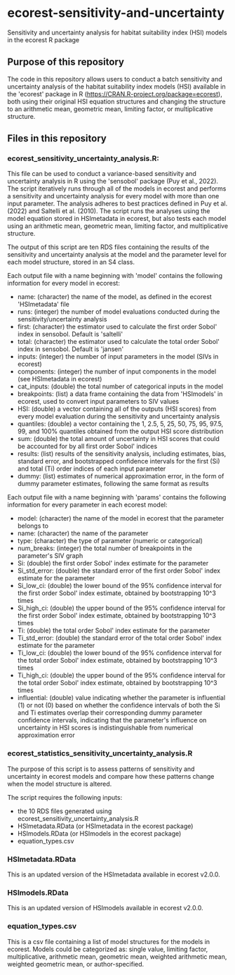 # ecorest-sensitivity-and-uncertainty
Sensitivity and uncertainty analysis for habitat suitability index (HSI) models in the ecorest R package

## Purpose of this repository
The code in this repository allows users to conduct a batch sensitivity and uncertainty analysis of the habitat suitability index models (HSI) available in the 'ecorest' package in R (https://CRAN.R-project.org/package=ecorest), both using their original HSI equation structures and changing the structure to an arithmetic mean, geometric mean, limiting factor, or multiplicative structure.

## Files in this repository

### ecorest_sensitivity_uncertainty_analysis.R:
This file can be used to conduct a variance-based sensitivity and uncertainty analysis in R using the 'sensobol' package (Puy et al., 2022). The script iteratively runs through all of the models in ecorest and performs a sensitivity and uncertainty analysis for every model with more than one input parameter. The analysis adheres to best practices defined in Puy et al. (2022) and Saltelli et al. (2010). The script runs the analyses using the model equation stored in HSImetadata in ecorest, but also tests each model using an arithmetic mean, geometric mean, limiting factor, and multiplicative structure.

The output of this script are ten RDS files containing the results of the sensitivity and uncertainty analysis at the model and the parameter level for each model structure, stored in an S4 class.

Each output file with a name beginning with 'model' contains the following information for every model in ecorest:
- name: (character) the name of the model, as defined in the ecorest 'HSImetadata' file
- runs: (integer) the number of model evaluations conducted during the sensitivity/uncertainty analysis
- first: (character) the estimator used to calculate the first  order Sobol' index in sensobol. Default is 'saltelli'
- total: (character) the estimator used to calculate the total order Sobol' index in sensobol. Default is 'jansen'
- inputs: (integer) the number of input parameters in the model (SIVs in ecorest)
- components: (integer) the number of input components in the model (see HSImetadata in ecorest)
- cat_inputs: (double) the total number of categorical inputs in the model
- breakpoints: (list) a data frame containing the data from 'HSImodels' in ecorest, used to convert input parameters to SIV values
- HSI: (double) a vector containing all of the outputs (HSI scores) from every model evaluation during the sensitivity and uncertainty analysis
- quantiles: (double) a vector containing the 1, 2.5, 5, 25, 50, 75, 95, 97.5, 99, and 100% quantiles obtained from the output HSI score distribution
- sum: (double) the total amount of uncertainty in HSI scores that could be accounted for by all first order Sobol' indices
- results: (list) results of the sensitivity analysis, including estimates, bias, standard error, and bootstrapped confidence intervals for the first (Si) and total (Ti) order indices of each input parameter
- dummy: (list) estimates of numerical approximation error, in the form of dummy parameter estimates, following the same format as results

Each output file with a name beginning with 'params' contains the following information for every parameter in each ecorest model:
  - model: (character) the name of the model in ecorest that the parameter belongs to
  - name: (character) the name of the parameter
  - type: (character) the type of parameter (numeric or categorical)
  - num_breaks: (integer) the total number of breakpoints in the parameter's SIV graph
  - Si: (double) the first order Sobol' index estimate for the parameter
  - Si_std_error: (double) the standard error of the first order Sobol' index estimate for the parameter
  - Si_low_ci: (double) the lower bound of the 95% confidence interval for the first order Sobol' index estimate, obtained by bootstrapping 10^3 times
  - Si_high_ci: (double) the upper bound of the 95% confidence interval for the first order Sobol' index estimate, obtained by bootstrapping 10^3 times
  - Ti: (double) the total order Sobol' index estimate for the parameter
  - Ti_std_error: (double) the standard error of the total order Sobol' index estimate for the parameter
  - Ti_low_ci: (double) the lower bound of the 95% confidence interval for the total order Sobol' index estimate, obtained by bootstrapping 10^3 times
  - Ti_high_ci: (double) the upper bound of the 95% confidence interval for the total order Sobol' index estimate, obtained by bootstrapping 10^3 times
  - influential: (double) value indicating whether the parameter is influential (1) or not (0) based on whether the confidence intervals of both the Si and Ti estimates overlap their corresponding dummy parameter confidence intervals, indicating that the parameter's influence on uncertainty in HSI scores is indistinguishable from numerical approximation error

### ecorest_statistics_sensitivity_uncertainty_analysis.R

The purpose of this script is to assess patterns of sensitivity and uncertainty in ecorest models and compare how these patterns change when the model structure is altered. 

The script requires the following inputs:
- the 10 RDS files generated using ecorest_sensitivity_uncertainty_analysis.R
- HSImetadata.RData (or HSImetadata in the ecorest package)
- HSImodels.RData (or HSImodels in the ecorest package)
- equation_types.csv

### HSImetadata.RData
This is an updated version of the HSImetadata available in ecorest v2.0.0.

### HSImodels.RData
This is an updated version of HSImodels available in ecorest v2.0.0.

### equation_types.csv
This is a csv file containing a list of model structures for the models in ecorest. Models could be categorized as: single value, limiting factor, multiplicative, arithmetic mean, geometric mean, weighted arithmetic mean, weighted geometric mean, or author-specified.
